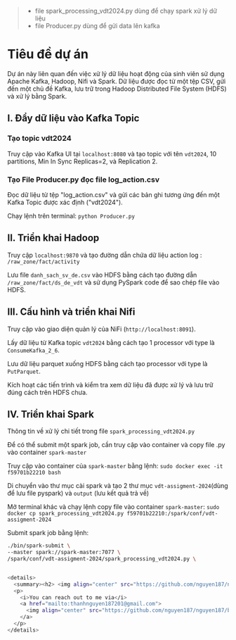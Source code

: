 > - file spark_processing_vdt2024.py dùng để chạy spark xử lý dữ liệu
> - file Producer.py dùng để gửi data lên kafka

# Tiêu đề dự án

Dự án này liên quan đến việc xử lý dữ liệu hoạt động của sinh viên sử dụng Apache Kafka, Hadoop, Nifi và Spark. Dữ liệu được đọc từ một tệp CSV, gửi đến một chủ đề Kafka, lưu trữ trong Hadoop Distributed File System (HDFS) và xử lý bằng Spark.

## I. Đẩy dữ liệu vào Kafka Topic

### Tạo topic vdt2024

Truy cập vào Kafka UI tại `localhost:8080` và tạo topic với tên `vdt2024`, 10 partitions, Min In Sync Replicas=2, và Replication 2.

### Tạo File Producer.py đọc file log_action.csv

Đọc dữ liệu từ tệp "log_action.csv" và gửi các bản ghi tương ứng đến một Kafka Topic được xác định ("vdt2024"). 

Chạy lệnh trên terminal: `python Producer.py`

## II. Triển khai Hadoop

Truy cập `localhost:9870` và tạo đường dẫn chứa dữ liệu action log : `/raw_zone/fact/activity`

Lưu file `danh_sach_sv_de.csv` vào HDFS bằng cách tạo đường dẫn `/raw_zone/fact/ds_de_vdt` và sử dụng PySpark code để sao chép file vào HDFS.

## III. Cấu hình và triển khai Nifi 

Truy cập vào giao diện quản lý của NiFi (`http://localhost:8091`).

Lấy dữ liệu từ Kafka topic `vdt2024` bằng cách tạo 1 processor với type là `ConsumeKafka_2_6`.

Lưu dữ liệu parquet xuống HDFS bằng cách tạo processor với type là `PutParquet`.

Kích hoạt các tiến trình và kiểm tra xem dữ liệu đã được xử lý và lưu trữ đúng cách trên HDFS chưa.

## IV. Triển khai Spark 

Thông tin về xử lý chi tiết trong file `spark_processing_vdt2024.py`

Để có thể submit một spark job, cần truy cập vào container và copy file .py vào container `spark-master`

Truy cập vào container của `spark-master` bằng lệnh: `sudo docker exec -it f59701b22210 bash`

Di chuyển vào thư mục cài spark và tạo 2 thư mục `vdt-assigment-2024`(dùng để lưu file pyspark) và `output` (lưu kết quả trả về) 

Mở terminal khác và chạy lệnh copy file vào container `spark-master`: `sudo docker cp spark_processing_vdt2024.py f59701b22210:/spark/conf/vdt-assigment-2024`


Submit spark job bằng lệnh: 
```bash
./bin/spark-submit \
--master spark://spark-master:7077 \
/spark/conf/vdt-assigment-2024/spark_processing_vdt2024.py \


<details>
  <summary><h2> <img align="center" src="https://github.com/nguyen187/nguyen187/blob/main/icons/Contact.gif" width="37"/> Contact Me</h2></summary>
  <p>
    <i>You can reach out to me via</i>
    <a href="mailto:thanhnguyen187201@gmail.com">
      <img align="center" src="https://github.com/nguyen187/nguyen187/blob/main/icons/Gmail.gif" width="100"/>
    </a>
  </p>
</details>
